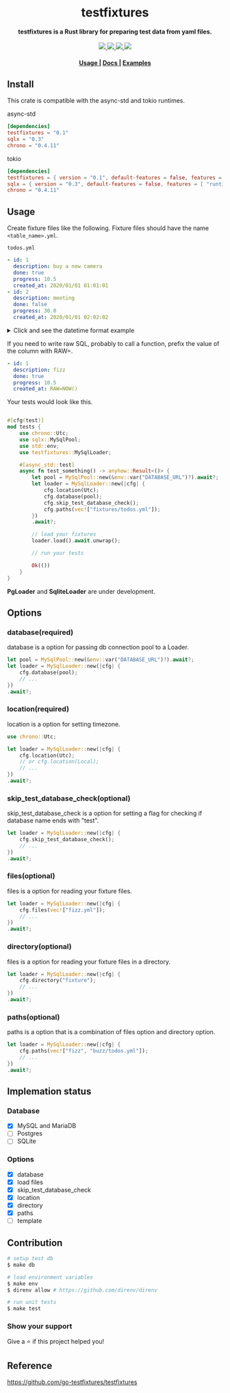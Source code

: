 <h1 align="center">testfixtures</h1>
<div align="center">
 <strong>
   testfixtures is a Rust library for preparing test data from yaml files.
 </strong>
</div>

<br />

<div align="center">
    <a href="https://github.com/TaKO8Ki/testfixtures/actions">
        <img src="https://img.shields.io/github/workflow/status/TaKO8Ki/testfixtures/CI/master?logo=github" />
    </a>
    <a href="https://crates.io/crates/testfixtures">
        <img src="https://img.shields.io/crates/v/testfixtures.svg?logo=rust" />
    </a>
    <a href="https://docs.rs/testfixtures">
        <img src="https://img.shields.io/badge/docs.rs-testfixtures-8da0cb?labelColor=555555&logo=rust" />
    </a>
    <a href="https://github.com/TaKO8Ki/testfixtures/blob/master/LICENSE">
        <img src="https://img.shields.io/github/license/TaKO8Ki/testfixtures" />
    </a>
</div>

<div align="center">
  <h4>
    <a href="#Usage">
      Usage
    </a>
    <span> | </span>
    <a href="https://docs.rs/testfixtures">
      Docs
    </a>
    <span> | </span>
    <a href="https://github.com/TaKO8Ki/testfixtures/tree/fix-readme/examples">
      Examples
    </a>
  </h4>
</div>

## Install

This crate is compatible with the async-std and tokio runtimes.

async-std

```toml
[dependencies]
testfixtures = "0.1"
sqlx = "0.3"
chrono = "0.4.11"
```

tokio

```toml
[dependencies]
testfixtures = { version = "0.1", default-features = false, features = [ "runtime-tokio" ] }
sqlx = { version = "0.3", default-features = false, features = [ "runtime-tokio", "macros" ] }
chrono = "0.4.11"
```

## Usage

Create fixture files like the following.
Fixture files should have the name `<table_name>.yml`.

`todos.yml`
```yml
- id: 1
  description: buy a new camera
  done: true
  progress: 10.5
  created_at: 2020/01/01 01:01:01
- id: 2
  description: meeting
  done: false
  progress: 30.0
  created_at: 2020/01/01 02:02:02
```

<details><summary>Click and see the datetime format example</summary><div>

```rust
2020-01-01 01:01
2020-01-01 01:01:01
20200101 01:01
20200101 01:01:01
01012020 01:01
01012020 01:01:01
2020/01/01 01:01
2020/01/01 01:01:01
```
</div></details>

If you need to write raw SQL, probably to call a function, prefix the value of the column with RAW=.

```yml
- id: 1
  description: fizz
  done: true
  progress: 10.5
  created_at: RAW=NOW()
```

Your tests would look like this.

```rust

#[cfg(test)]
mod tests {
    use chrono::Utc;
    use sqlx::MySqlPool;
    use std::env;
    use testfixtures::MySqlLoader;

    #[async_std::test]
    async fn test_something() -> anyhow::Result<()> {
        let pool = MySqlPool::new(&env::var("DATABASE_URL")?).await?;
        let loader = MySqlLoader::new(|cfg| {
            cfg.location(Utc);
            cfg.database(pool);
            cfg.skip_test_database_check();
            cfg.paths(vec!["fixtures/todos.yml"]);
        })
        .await?;

        // load your fixtures
        loader.load().await.unwrap();

        // run your tests

        Ok(())
    }
}

```

**PgLoader** and **SqliteLoader** are under development.

## Options

### database(required)
database is a option for passing db connection pool to a Loader.

```rust
let pool = MySqlPool::new(&env::var("DATABASE_URL")?).await?;
let loader = MySqlLoader::new(|cfg| {
    cfg.database(pool);
    // ...
})
.await?;
```

### location(required)
location is a option for setting timezone.

```rust
use chrono::Utc;

let loader = MySqlLoader::new(|cfg| {
    cfg.location(Utc);
    // or cfg.location(Local);
    // ...
})
.await?;
```

### skip_test_database_check(optional)
skip_test_database_check is a option for setting a flag for checking if database name ends with "test".

```rust
let loader = MySqlLoader::new(|cfg| {
    cfg.skip_test_database_check();
    // ...
})
.await?;
```

### files(optional)
files is a option for reading your fixture files.

```rust
let loader = MySqlLoader::new(|cfg| {
    cfg.files(vec!["fizz.yml"]);
    // ...
})
.await?;
```

### directory(optional)
files is a option for reading your fixture files in a directory.

```rust
let loader = MySqlLoader::new(|cfg| {
    cfg.directory("fixture");
    // ...
})
.await?;
```

### paths(optional)
paths is a option that is a combination of files option and directory option.

```rust
let loader = MySqlLoader::new(|cfg| {
    cfg.paths(vec!["fizz", "buzz/todos.yml"]);
    // ...
})
.await?;
```

## Implemation status
### Database
- [x] MySQL and MariaDB
- [ ] Postgres
- [ ] SQLite

### Options
- [x] database
- [x] load files
- [x] skip_test_database_check
- [x] location
- [x] directory
- [x] paths
- [ ] template

## Contribution

```sh
# setup test db
$ make db

# load environment variables
$ make env
$ direnv allow # https://github.com/direnv/direnv

# run unit tests
$ make test
```

### Show your support
Give a ⭐️ if this project helped you!

## Reference
https://github.com/go-testfixtures/testfixtures
